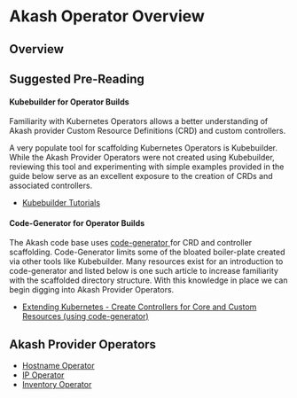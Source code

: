 # Akash Operator Overview

## Overview

## Suggested Pre-Reading

#### Kubebuilder for Operator Builds

Familiarity with Kubernetes Operators allows a better understanding of Akash provider Custom Resource Definitions (CRD) and custom controllers.

A very populate tool for scaffolding Kubernetes Operators is Kubebuilder.  While the Akash Provider Operators were not created using Kubebuilder, reviewing this tool and experimenting with simple examples provided in the guide below serve as an excellent exposure to the creation of CRDs and associated controllers.

* [Kubebuilder Tutorials](https://book.kubebuilder.io/introduction.html)

#### Code-Generator for Operator Builds

The Akash code base uses [code-generator ](https://github.com/kubernetes/code-generator) for CRD and controller scaffolding.  Code-Generator limits some of the bloated boiler-plate created via other tools like Kubebuilder.  Many resources exist for an introduction to code-generator and listed below is one such article to increase familiarity with the scaffolded directory structure.  With this knowledge in place we can begin digging into Akash Provider Operators.

* [Extending Kubernetes - Create Controllers for Core and Custom Resources (using code-generator)](https://trstringer.com/extending-k8s-custom-controllers/)

## Akash Provider Operators

* [Hostname Operator](hostname-operator-for-ingress-controller/)
* [IP Operator](ip-operator-for-ip-leases.md)
* [Inventory Operator](inventory-operator-for-persistent-storage.md)


